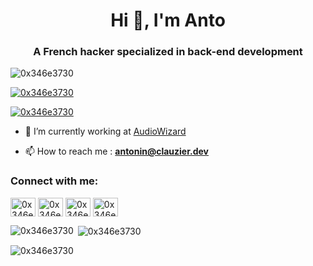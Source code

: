 <h1 align="center">Hi 👋, I'm Anto</h1>
<h3 align="center">A French hacker specialized in back-end development</h3>

<p align="left"> <img src="https://komarev.com/ghpvc/?username=0x346e3730&label=Profile%20views&color=0e75b6&style=flat" alt="0x346e3730" /> </p>

<p align="left"> <a href="https://github.com/ryo-ma/github-profile-trophy"><img src="https://github-profile-trophy.vercel.app/?username=0x346e3730" alt="0x346e3730" /></a> </p>

<p align="left"> <a href="https://twitter.com/0x346e3730" target="blank"><img src="https://img.shields.io/twitter/follow/0x346e3730?logo=twitter&style=for-the-badge" alt="0x346e3730" /></a> </p>

- 🔭 I’m currently working at [AudioWizard](https://audiowizard.fr/)

- 📫 How to reach me : **antonin@clauzier.dev**

<h3 align="left">Connect with me:</h3>
<p align="left">
<a href="https://linkedin.com/in/0x346e3730" target="blank"><img align="center" src="https://raw.githubusercontent.com/rahuldkjain/github-profile-readme-generator/master/src/images/icons/Social/linked-in-alt.svg" alt="0x346e3730" height="30" width="40" /></a>
<a href="https://twitter.com/0x346e3730" target="blank"><img align="center" src="https://raw.githubusercontent.com/rahuldkjain/github-profile-readme-generator/master/src/images/icons/Social/twitter.svg" alt="0x346e3730" height="30" width="40" /></a>
<a href="https://instagram.com/0x346e3730" target="blank"><img align="center" src="https://raw.githubusercontent.com/rahuldkjain/github-profile-readme-generator/master/src/images/icons/Social/instagram.svg" alt="0x346e3730" height="30" width="40" /></a>
<a href="https://dev.to/0x346e3730" target="blank"><img align="center" src="https://raw.githubusercontent.com/rahuldkjain/github-profile-readme-generator/master/src/images/icons/Social/devto.svg" alt="0x346e3730" height="30" width="40" /></a>
</p>

<p><img align="left" src="https://github-readme-stats.vercel.app/api/top-langs?username=0x346e3730&show_icons=true&locale=en&layout=compact" alt="0x346e3730" /></p>

<p>&nbsp;<img align="center" src="https://github-readme-stats.vercel.app/api?username=0x346e3730&show_icons=true&locale=en" alt="0x346e3730" /></p>

<p><img align="center" src="https://github-readme-streak-stats.herokuapp.com/?user=0x346e3730&" alt="0x346e3730" /></p>
